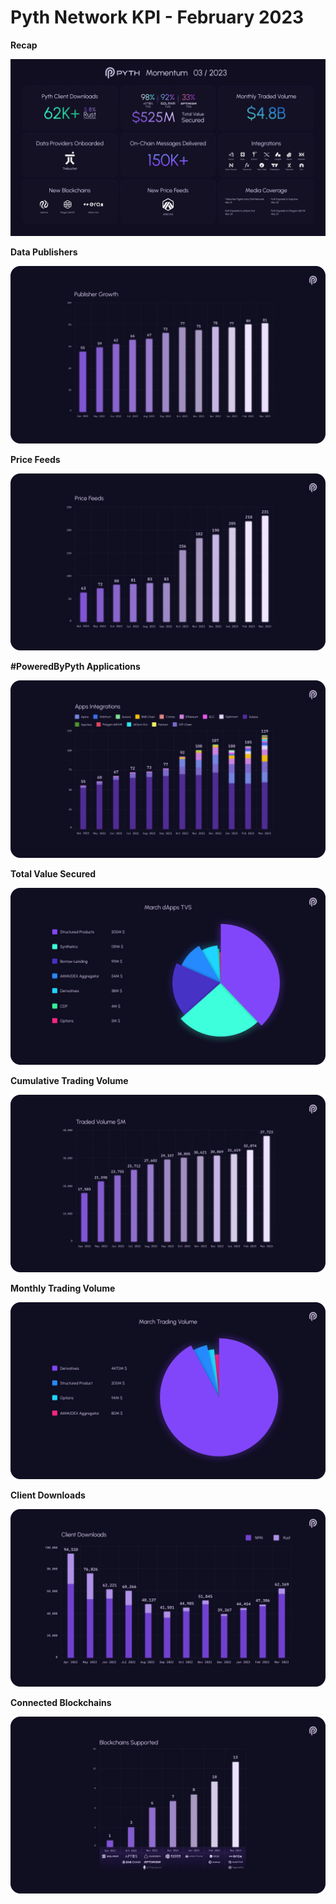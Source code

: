 # Pyth Network KPI - February 2023

**Recap**

![](../../.gitbook/assets/kpi/march-23/pyth-mar-23.jpg)

**Data Publishers**

![](../../.gitbook/assets/kpi/march-23/mar-23-publisher-growth.png)

**Price Feeds**

![](../../.gitbook/assets/kpi/march-23/mar-23-price-feeds.png)

**#PoweredByPyth Applications**

![](../../.gitbook/assets/kpi/march-23/mar-23-apps-integrations.png)

**Total Value Secured**

![](../../.gitbook/assets/kpi/march-23/mar-23-dapps-tvs.png)

**Cumulative Trading Volume**

![](../../.gitbook/assets/kpi/march-23/mar-23-traded-volume.png)

**Monthly Trading Volume**

![](../../.gitbook/assets/kpi/march-23/mar-23-trading-volume.png)

**Client Downloads**

![](../../.gitbook/assets/kpi/march-23/mar-23-client-downloads.png)

**Connected Blockchains**

![](../../.gitbook/assets/kpi/march-23/mar-23-connected-blockchains.png)
